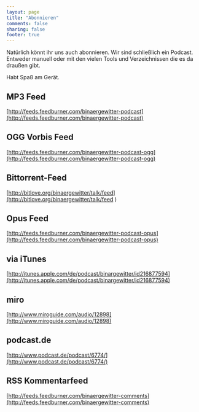 ```yaml
---
layout: page
title: "Abonnieren"
comments: false
sharing: false
footer: true
---
```

Natürlich könnt ihr uns auch abonnieren. Wir sind schließlich ein Podcast. Entweder manuell oder mit den vielen Tools und Verzeichnissen die es da draußen gibt.

Habt Spaß am Gerät.

## MP3 Feed 

[http://feeds.feedburner.com/binaergewitter-podcast](http://feeds.feedburner.com/binaergewitter-podcast)

## OGG Vorbis Feed

[http://feeds.feedburner.com/binaergewitter-podcast-ogg](http://feeds.feedburner.com/binaergewitter-podcast-ogg)

## Bittorrent-Feed

[http://bitlove.org/binaergewitter/talk/feed](http://bitlove.org/binaergewitter/talk/feed )

## Opus Feed

[http://feeds.feedburner.com/binaergewitter-podcast-opus](http://feeds.feedburner.com/binaergewitter-podcast-opus)

## via iTunes

[http://itunes.apple.com/de/podcast/binargewitter/id216877594](http://itunes.apple.com/de/podcast/binargewitter/id216877594)

## miro

[http://www.miroguide.com/audio/12898](http://www.miroguide.com/audio/12898)

## podcast.de

[http://www.podcast.de/podcast/6774/](http://www.podcast.de/podcast/6774/)

## RSS Kommentarfeed

[http://feeds.feedburner.com/binaergewitter-comments](http://feeds.feedburner.com/binaergewitter-comments)
